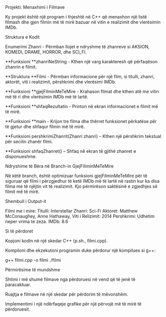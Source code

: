Projekti: Menaxhimi i Filmave

Ky projekt është një program i thjeshtë në C++ që menaxhon një listë filmash dhe gjen filmin më të mirë bazuar në vitin e realizimit dhe vlerësimin IMDb.

Struktura e Kodit

Enumerimi Zhanri - Përmban llojet e ndryshme të zhanreve si AKSION, KOMEDI, DRAME, HORROR, dhe SCI_FI.

**Funksioni **zhanriNeString - Kthen një varg karakteresh që përfaqëson zhanrin e filmit.

**Struktura **Filmi - Përmban informacione për një film, si titulli, zhanri, aktorët, viti i realizimit, përshkrimi dhe vlerësimi IMDb.

**Funksioni **gjejFilminMeTeMire - Krahason filmat dhe kthen atë me vitin më të ri dhe vlerësimin IMDb më të lartë.

**Funksioni **shfaqRezultatin - Printon në ekran informacionet e filmit më të mirë.

**Funksioni **main - Krijon tre filma dhe thërret funksionet përkatëse për të gjetur dhe shfaqur filmin më të mirë.

**Funksioni pershkrimiZhanrit(Zhanri zhanri) – Kthen një përshkrim tekstual për secilin zhanër filmi.

**Funksioni shfaqZhanret() – Shfaq në ekran të gjithë zhanret e disponueshme.

Ndryshime të Bëra në Branch-in GjejFiliminMeTeMire

Në këtë branch, është optimizuar funksioni gjejFilminMeTeMire për të siguruar që filmi i përzgjedhur të ketë IMDb më të lartë në rastin kur ka disa filma me të njëjtin vit të realizimit. Kjo përmirëson saktësinë e zgjedhjes së filmit më të mirë.

Shembull i Output-it

Filmi me i mire:
Titulli: Interstellar
Zhanri: Sci-Fi
Aktoret: Matthew McConaughey, Anne Hathaway,
Viti i Relizimit: 2014
Pershkrimi: Udhetim neper vrima te zeza.
IMDb: 8.6

Si të përdoret

Kopjoni kodin në një skedar C++ (p.sh., filmi.cpp).

Kompiloni dhe ekzekutoni programin duke përdorur një kompilues si g++:

g++ filmi.cpp -o filmi
./filmi

Përmirësime të mundshme

Shtimi i më shumë filmave nga përdoruesi në vend që të jenë të paracaktuar.

Ruajtja e filmave në një skedar për përdorim të mëvonshëm.

Implementimi i një ndërfaqeje grafike për një përvojë më të mirë të përdoruesit.

